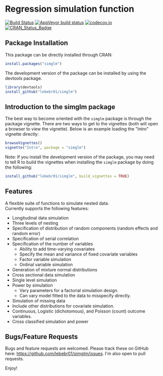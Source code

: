 # Regression simulation function

[![Build Status](https://travis-ci.org/lebebr01/simglm.svg?branch=master)](https://travis-ci.org/lebebr01/simglm)
[![AppVeyor build status](https://ci.appveyor.com/api/projects/status/github/lebebr01/simglm?branch=master&svg=true)](https://ci.appveyor.com/project/lebebr01/simglm)
[![codecov.io](https://codecov.io/github/lebebr01/simglm/coverage.svg?branch=master)](https://codecov.io/github/lebebr01/simglm?branch=master)
[![CRAN_Status_Badge](http://www.r-pkg.org/badges/version/simglm)](https://cran.r-project.org/package=simglm)


## Package Installation
This package can be directly installed through CRAN:


```r
install.packages("simglm")
```

The development version of the package can be installed by using the devtools package.


```r
library(devtools)
install_github("lebebr01/simglm")
```

## Introduction to the simglm package
The best way to become oriented with the `simglm` package is through the package vignette. There are two ways to get to the vignettes (both will open a browser to view the vignette). Below is an example loading the "Intro" vignette directly:


```r
browseVignettes()
vignette("Intro", package = "simglm")
```

Note: If you install the development version of the package, you may need to tell R to build the vignettes when installing the `simglm` package by doing the following:

```r
install_github("lebebr01/simglm", build_vignettes = TRUE)
```

## Features

A flexible suite of functions to simulate nested data.  
Currently supports the following features:

* Longitudinal data simulation
* Three levels of nesting
* Specification of distribution of random components (random effects and random error)
* Specification of serial correlation
* Specification of the number of variables
    + Ability to add time-varying covariates
    + Specify the mean and variance of fixed covariate variables
    + Factor variable simulation 
    + Ordinal variable simulation
* Generation of mixture normal distributions
* Cross sectional data simulation
* Single level simulation
* Power by simulation
    + Vary parameters for a factorial simulation design.
    + Can vary model fitted to the data to misspecify directly.
* Simulation of missing data
* Include other distributions for covariate simulation.
* Continuous, Logistic (dichotomous), and Poisson (count) outcome variables.
* Cross classified simulation and power

## Bugs/Feature Requests

Bugs and feature requests are welcomed. Please track these on GitHub here: <https://github.com/lebebr01/simglm/issues>. I'm also open to pull requests.

Enjoy!
